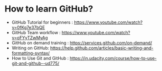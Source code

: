 # How to learn GitHub? 
* GitHub Tutorial for beginners : https://www.youtube.com/watch?v=0fKg7e37bQE
* GitHub Team workflow : https://www.youtube.com/watch?v=oFYyTZwMyAg
* GitHub on demand training : https://services.github.com/on-demand/
* Writing on GitHub: https://help.github.com/articles/basic-writing-and-formatting-syntax/
* How to Use Git and GitHub : https://in.udacity.com/course/how-to-use-git-and-github--ud775/
